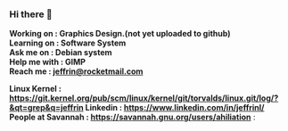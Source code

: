 ### Hi there 👋

<!--
**ahiliation/ahiliation** is a ✨ _special_ ✨ repository because its `README.md` (this file) appears on your GitHub profile.

Here are some ideas to get you started:

- 🔭 I’m currently working on ...
- 🌱 I’m currently learning ...
- 👯 I’m looking to collaborate on ...
- 🤔 I’m looking for help with ...
- 💬 Ask me about ...
- 📫 How to reach me: ...
- 😄 Pronouns: ...
- ⚡ Fun fact: ...
-->

  **Working on :     Graphics Design.(not yet uploaded to github)<br>
    Learning on :    Software System <br>
    Ask me on :      Debian system<br>
    Help me with :   GIMP<br>
    Reach me :       jeffrin@rocketmail.com** 
    
    
  **Linux Kernel       : https://git.kernel.org/pub/scm/linux/kernel/git/torvalds/linux.git/log/?&qt=grep&q=jeffrin
    Linkedin           : https://www.linkedin.com/in/jeffrinl/
    People at Savannah : https://savannah.gnu.org/users/ahiliation**        :  
 
 
